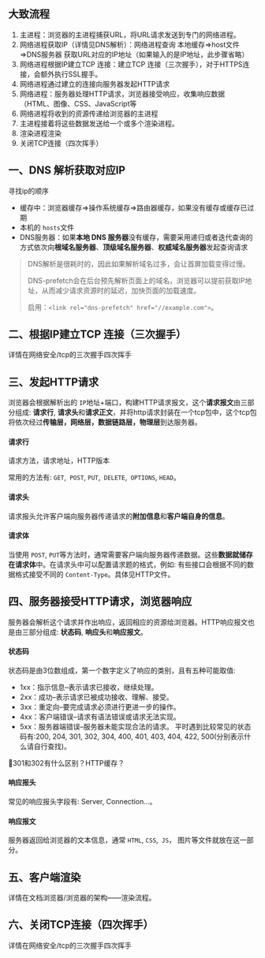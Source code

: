 ## 大致流程

1. 主进程：浏览器的主进程捕获URL，将URL请求发送到专门的网络进程。
2. 网络进程获取IP（详情见DNS解析）：网络进程查询 本地缓存=>host文件=>DNS服务器 获取URL对应的IP地址（如果输入的是IP地址，此步骤省略）
3. 网络进程根据IP建立TCP 连接：建立TCP 连接（三次握手），对于HTTPS连接，会额外执行SSL握手。
4. 网络进程通过建立的连接向服务器发起HTTP请求
5. 网络进程：服务器处理HTTP请求，浏览器接受响应，收集响应数据（HTML、图像、CSS、JavaScript等
6. 网络进程将收到的资源传递给浏览器的主进程
7. 主进程接着将这些数据发送给一个或多个渲染进程。
8. 渲染进程渲染
9. 关闭TCP连接（四次挥手）

## 一、DNS 解析获取对应IP

寻找ip的顺序

- 缓存中：浏览器缓存=>操作系统缓存=>路由器缓存，如果没有缓存或缓存已过期
- 本机的 `hosts`文件
- DNS服务器：如果**本地 DNS 服务器**没有缓存，需要采用递归或者迭代查询的方式依次向**根域名服务器**、**顶级域名服务器**、**权威域名服务器**发起查询请求

> DNS解析是很耗时的，因此如果解析域名过多，会让首屏加载变得过慢。
>
> DNS-prefetch会在后台预先解析页面上的域名，浏览器可以提前获取IP地址，从而减少请求资源时的延迟，加快页面的加载速度。
>
> 启用：`<link rel="dns-prefetch" href="//example.com">`。

## 二、根据IP建立TCP 连接（三次握手）

详情在网络安全/tcp的三次握手四次挥手

## 三、发起HTTP请求

浏览器会根据解析出的 `IP`地址+端口，构建HTTP请求报文，这个**请求报文**由三部分组成: **请求行**, **请求头**和**请求正文**，并将http请求封装在一个tcp包中，这个tcp包将依次经过**传输层，网络层，数据链路层，物理层**到达服务器。

#### 请求行

请求方法，请求地址，HTTP版本

常用的方法有: `GET`,` POST`, `PUT`,` DELETE`,` OPTIONS`, `HEAD`。

#### 请求头

请求报头允许客户端向服务器传递请求的**附加信息**和**客户端自身的信息**。

#### 请求体

当使用 `POST`, `PUT`等方法时，通常需要客户端向服务器传递数据。这些**数据就储存在请求体**中。在请求头中可以配置请求题的格式，例如: 有些接口会根据不同的数据格式接受不同的 `Content-Type`。具体见HTTP文件。

## 四、服务器接受HTTP请求，浏览器响应

服务器会解析这个请求并作出响应，返回相应的资源给浏览器。HTTP响应报文也是由三部分组成: **状态码**, **响应头**和**响应报文**。

#### 状态码

状态码是由3位数组成，第一个数字定义了响应的类别，且有五种可能取值:

- 1xx：指示信息–表示请求已接收，继续处理。
- 2xx：成功–表示请求已被成功接收、理解、接受。
- 3xx：重定向–要完成请求必须进行更进一步的操作。
- 4xx：客户端错误–请求有语法错误或请求无法实现。
- 5xx：服务器端错误–服务器未能实现合法的请求。
  平时遇到比较常见的状态码有:200, 204, 301, 302, 304, 400, 401, 403, 404, 422, 500(分别表示什么请自行查找)。

🌟301和302有什么区别？HTTP缓存？

#### 响应报头

常见的响应报头字段有: Server, Connection...。

#### 响应报文

服务器返回给浏览器的文本信息，通常 `HTML`, `CSS`,` JS`， 图片等文件就放在这一部分。

## 五、客户端渲染

详情在文档浏览器/浏览器的架构——渲染流程。

## 六、关闭TCP连接（四次挥手）

详情在网络安全/tcp的三次握手四次挥手
